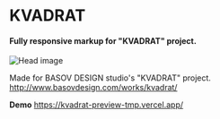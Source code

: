 # KVADRAT
#### Fully responsive markup for "KVADRAT" project.  
![Head image](http://www.basovdesign.com/wp-content/uploads/2015/03/01-mobile-and-desktop-design-view_basov-design-kvadrat-website-responsive-design.jpg)  

Made for BASOV DESIGN studio's "KVADRAT" project.  
http://www.basovdesign.com/works/kvadrat/  

**Demo** https://kvadrat-preview-tmp.vercel.app/
